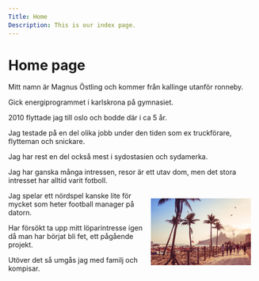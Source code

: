 ```yaml
---
Title: Home
Description: This is our index page.
---
```


Home page
==========================

Mitt namn är Magnus Östling och kommer från kallinge utanför ronneby.

Gick energiprogrammet i karlskrona på gymnasiet.

2010 flyttade jag till oslo och bodde där i ca 5 år.

Jag testade på en del olika jobb under den tiden som ex truckförare, flytteman och snickare.

Jag har rest en del också mest i sydostasien och sydamerka.

Jag har ganska många intressen, resor är ett utav
dom, men det stora intresset har alltid varit fotboll.

<img style="width: 40%; padding: 1em; float: right;" class="bildstart" src="assets/img/ipanema.jpg">

Jag spelar ett nördspel kanske lite för mycket som heter football manager på datorn.

Har försökt ta upp mitt löparintresse igen då man har börjat bli fet, ett pågående projekt.

Utöver det så umgås jag med familj och kompisar.
